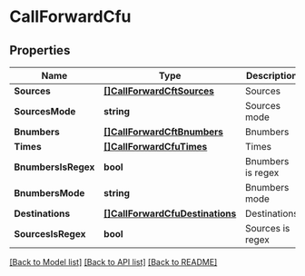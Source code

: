 # CallForwardCfu

## Properties

Name | Type | Description | Notes
------------ | ------------- | ------------- | -------------
**Sources** | [**[]CallForwardCftSources**](CallForward_cft_sources.md) | Sources | 
**SourcesMode** | **string** | Sources mode | 
**Bnumbers** | [**[]CallForwardCftBnumbers**](CallForward_cft_bnumbers.md) | Bnumbers | 
**Times** | [**[]CallForwardCfuTimes**](CallForward_cfu_times.md) | Times | 
**BnumbersIsRegex** | **bool** | Bnumbers is regex | 
**BnumbersMode** | **string** | Bnumbers mode | 
**Destinations** | [**[]CallForwardCfuDestinations**](CallForward_cfu_destinations.md) | Destinations | 
**SourcesIsRegex** | **bool** | Sources is regex | 

[[Back to Model list]](../README.md#documentation-for-models) [[Back to API list]](../README.md#documentation-for-api-endpoints) [[Back to README]](../README.md)


